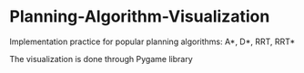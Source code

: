 # Planning-Algorithm-Visualization

 Implementation practice for popular planning algorithms: A*, D*, RRT, RRT*
 
 The visualization is done through Pygame library
